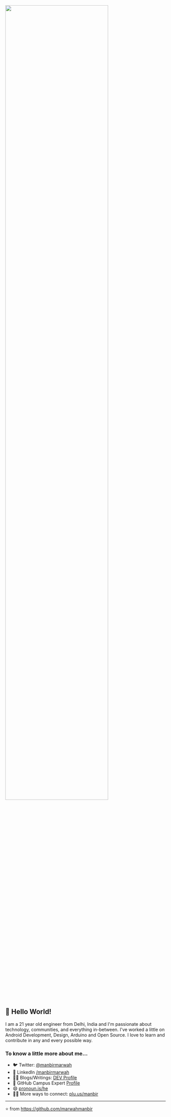 <img src="https://camo.githubusercontent.com/3e2ea701e0014e69cd14ec62c14f569a3ff9bff9/68747470733a2f2f63646e2e6c6f776769662e636f6d2f66756c6c2f366561653766643762636365326335612d736e6170652d6769662d6f6e2d74756d626c722e676966" width=80%>

## 👋 Hello World!

<!--
**marwahmanbir/marwahmanbir** is a ✨ _special_ ✨ repository because its `README.md` (this file) appears on your GitHub profile.

Here are some ideas to get you started:

- 🔭 I’m currently working on ...
- 🌱 I’m currently learning ...
- 👯 I’m looking to collaborate on ...
- 🤔 I’m looking for help with ...
- 💬 Ask me about ...
- 📫 How to reach me: ...
- 😄 Pronouns: ...
- ⚡ Fun fact: ...
-->

I am a 21 year old engineer from Delhi, India and I'm passionate about technology, communities, and everything in-between. I've worked a little on Android Development, Design, Arduino and Open Source. I love to learn and contribute in any and every possible way. 

### To know a little more about me...
- 🐦 Twitter: [@manbirmarwah](https://twitter.com/manbirmarwah)
- 👥 LinkedIn [/manbirmarwah](https://linkedin.com/in/manbirmarwah)
- 👨‍💻 Blogs/Writings: [DEV Profile](https://dev.to/manbir)
- 🚩 GitHub Campus Expert [Profile](https://githubcampus.expert/marwahmanbir)
- 😄 [pronoun.is/he](http://pronoun.is/he)
- 🕵️‍♂️ More ways to connect: [plu.us/manbir](https://plu.us/manbir)

---
⭐️ from https://github.com/marwahmanbir